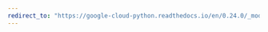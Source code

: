 ```yaml
---
redirect_to: "https://google-cloud-python.readthedocs.io/en/0.24.0/_modules/google/cloud/operation.html"
---
```

